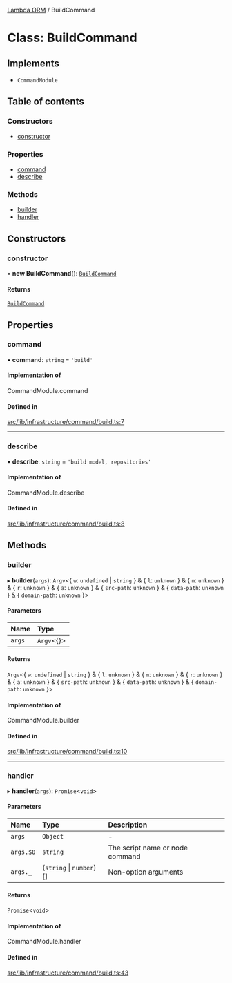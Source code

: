 [Lambda ORM](../README.md) / BuildCommand

# Class: BuildCommand

## Implements

- `CommandModule`

## Table of contents

### Constructors

- [constructor](BuildCommand.md#constructor)

### Properties

- [command](BuildCommand.md#command)
- [describe](BuildCommand.md#describe)

### Methods

- [builder](BuildCommand.md#builder)
- [handler](BuildCommand.md#handler)

## Constructors

### constructor

• **new BuildCommand**(): [`BuildCommand`](BuildCommand.md)

#### Returns

[`BuildCommand`](BuildCommand.md)

## Properties

### command

• **command**: `string` = `'build'`

#### Implementation of

CommandModule.command

#### Defined in

[src/lib/infrastructure/command/build.ts:7](https://github.com/FlavioLionelRita/lambdaorm-cli/blob/84fc365/src/lib/infrastructure/command/build.ts#L7)

___

### describe

• **describe**: `string` = `'build model, repositories'`

#### Implementation of

CommandModule.describe

#### Defined in

[src/lib/infrastructure/command/build.ts:8](https://github.com/FlavioLionelRita/lambdaorm-cli/blob/84fc365/src/lib/infrastructure/command/build.ts#L8)

## Methods

### builder

▸ **builder**(`args`): `Argv`\<\{ `w`: `undefined` \| `string`  } & \{ `l`: `unknown`  } & \{ `m`: `unknown`  } & \{ `r`: `unknown`  } & \{ `a`: `unknown`  } & \{ `src-path`: `unknown`  } & \{ `data-path`: `unknown`  } & \{ `domain-path`: `unknown`  }\>

#### Parameters

| Name | Type |
| :------ | :------ |
| `args` | `Argv`\<{}\> |

#### Returns

`Argv`\<\{ `w`: `undefined` \| `string`  } & \{ `l`: `unknown`  } & \{ `m`: `unknown`  } & \{ `r`: `unknown`  } & \{ `a`: `unknown`  } & \{ `src-path`: `unknown`  } & \{ `data-path`: `unknown`  } & \{ `domain-path`: `unknown`  }\>

#### Implementation of

CommandModule.builder

#### Defined in

[src/lib/infrastructure/command/build.ts:10](https://github.com/FlavioLionelRita/lambdaorm-cli/blob/84fc365/src/lib/infrastructure/command/build.ts#L10)

___

### handler

▸ **handler**(`args`): `Promise`\<`void`\>

#### Parameters

| Name | Type | Description |
| :------ | :------ | :------ |
| `args` | `Object` | - |
| `args.$0` | `string` | The script name or node command |
| `args._` | (`string` \| `number`)[] | Non-option arguments |

#### Returns

`Promise`\<`void`\>

#### Implementation of

CommandModule.handler

#### Defined in

[src/lib/infrastructure/command/build.ts:43](https://github.com/FlavioLionelRita/lambdaorm-cli/blob/84fc365/src/lib/infrastructure/command/build.ts#L43)
